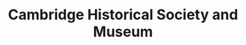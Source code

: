 ---
layout: repo
title: "Cambridge Historical Society and Museum"
id: 19091
permalink: repos/19091/
---